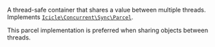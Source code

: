 A thread-safe container that shares a value between multiple threads. Implements [`Icicle\Concurrent\Sync\Parcel`](#syncparcelinterface).

This parcel implementation is preferred when sharing objects between threads.
